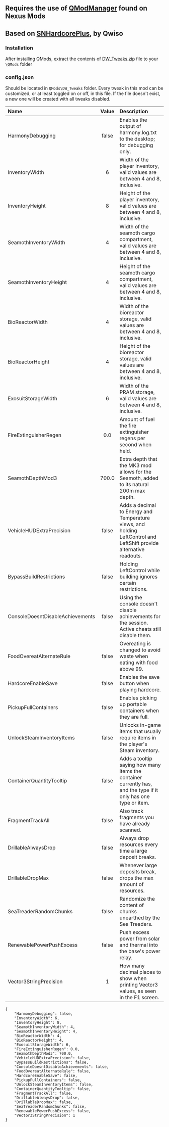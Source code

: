 ## Requires the use of [QModManager](https://www.nexusmods.com/subnautica/mods/16/) found on Nexus Mods
## Based on [SNHardcorePlus](https://github.com/Qwiso/SNHardcorePlus), by Qwiso

### Installation
After installing QMods, extract the contents of [DW_Tweaks.zip](https://github.com/SchmidtCapela/SubnauticaDWTweaks/releases/download/1.0.0/DW_Tweaks.zip) file to your `\QMods` folder

### config.json
Should be located in `QMods\DW_Tweaks` folder. Every tweak in this mod can be customized, or at least toggled on or off, in this file.
If the file doesn't exist, a new one will be created with all tweaks disabled.

Name | Value | Description
:--- | :-----: | :---
HarmonyDebugging | false | Enables the output of harmony.log.txt to the desktop; for debugging only.
InventoryWidth | 6 | Width of the player inventory, valid values are between 4 and 8, inclusive.
InventoryHeight | 8 | Height of the player inventory, valid values are between 4 and 8, inclusive.
SeamothInventoryWidth | 4 | Width of the seamoth cargo compartment, valid values are between 4 and 8, inclusive.
SeamothInventoryHeight | 4 | Height of the seamoth cargo compartment, valid values are between 4 and 8, inclusive.
BioReactorWidth | 4 | Width of the bioreactor storage, valid values are between 4 and 8, inclusive.
BioReactorHeight | 4 | Height of the bioreactor storage, valid values are between 4 and 8, inclusive.
ExosuitStorageWidth | 6 | Width of the PRAM storage, valid values are between 4 and 8, inclusive.
FireExtinguisherRegen | 0.0 | Amount of fuel the fire extinguisher regens per second when held.
SeamothDepthMod3 | 700.0 | Extra depth that the MK3 mod allows for the Seamoth, added to its natural 200m max depth.
VehicleHUDExtraPrecision | false | Adds a decimal to Energy and Temperature views, and holding LeftControl and LeftShift provide alternative readouts.
BypassBuildRestrictions | false | Holding LeftControl while building ignores certain restrictions.
ConsoleDoesntDisableAchievements | false | Using the console doesn't disable achievements for the session. Active cheats still disable them.
FoodOvereatAlternateRule | false | Overeating is changed to avoid waste when eating with food above 99.
HardcoreEnableSave | false | Enables the save button when playing hardcore.
PickupFullContainers | false | Enables picking up portable containers when they are full.
UnlockSteamInventoryItems | false | Unlocks in-game items that usually require items in the player's Steam inventory.
ContainerQuantityTooltip | false | Adds a tooltip saying how many items the container currently has, and the type if it only has one type or item.
FragmentTrackAll | false | Also track fragments you have already scanned.
DrillableAlwaysDrop | false | Always drop resources every time a large deposit breaks.
DrillableDropMax | false | Whenever large deposits break, drops the max amount of resources.
SeaTreaderRandomChunks | false | Randomize the content of chunks unearthed by the Sea Treaders.
RenewablePowerPushExcess | false | Push excess power from solar and thermal into the base's power relay.
Vector3StringPrecision | 1 | How many decimal places to show when printing Vector3 values, as seen in the F1 screen.


```
{
	"HarmonyDebugging": false,
	"InventoryWidth": 6,
	"InventoryHeight": 8,
	"SeamothInventoryWidth": 4,
	"SeamothInventoryHeight": 4,
	"BioReactorWidth": 4,
	"BioReactorHeight": 4,
	"ExosuitStorageWidth": 6,
	"FireExtinguisherRegen": 0.0,
	"SeamothDepthMod3": 700.0,
	"VehicleHUDExtraPrecision": false,
	"BypassBuildRestrictions": false,
	"ConsoleDoesntDisableAchievements": false,
	"FoodOvereatAlternateRule": false,
	"HardcoreEnableSave": false,
	"PickupFullContainers": false,
	"UnlockSteamInventoryItems": false,
	"ContainerQuantityTooltip": false,
	"FragmentTrackAll": false,
	"DrillableAlwaysDrop": false,
	"DrillableDropMax": false,
	"SeaTreaderRandomChunks": false,
	"RenewablePowerPushExcess": false,
	"Vector3StringPrecision": 1
}
```

